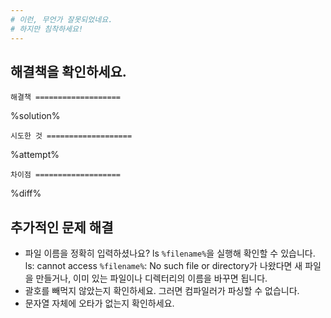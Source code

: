 ```yaml
---
# 이런, 무언가 잘못되었네요.
# 하지만 침착하세요!
---
```


## 해결책을 확인하세요.

`해결책 ===================`

%solution%

`시도한 것 ===================`

%attempt%

`차이점 ===================`

%diff%

## 추가적인 문제 해결

- 파일 이름을 정확히 입력하셨나요? ls `%filename%`을 실행해 확인할 수 있습니다. ls: cannot access `%filename%`: No such file or directory가 나왔다면 새 파일을 만들거나, 이미 있는 파일이나 디렉터리의 이름을 바꾸면 됩니다.
- 괄호를 빼먹지 않았는지 확인하세요. 그러면 컴파일러가 파싱할 수 없습니다.
- 문자열 자체에 오타가 없는지 확인하세요.
